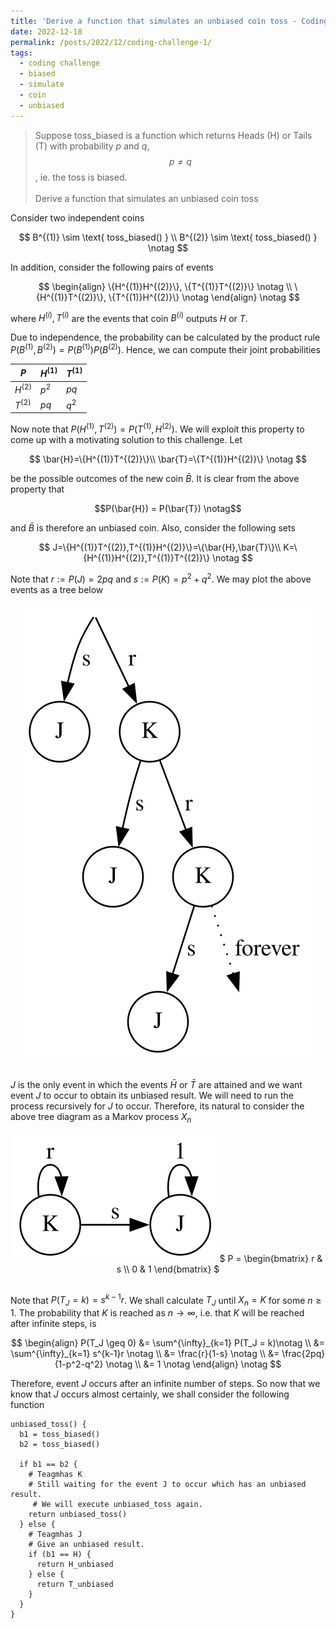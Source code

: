 ```yaml
---
title: 'Derive a function that simulates an unbiased coin toss - Coding Challenge 1'
date: 2022-12-18
permalink: /posts/2022/12/coding-challenge-1/
tags:
  - coding challenge
  - biased
  - simulate
  - coin
  - unbiased
---
```


> Suppose toss_biased is a function which returns Heads (H) or Tails (T) with probability $p$ and $q$, $$ p \neq q $$, ie. the toss is biased. <br/><br/>
Derive a function that simulates an unbiased coin toss

Consider two independent coins

$$
B^{(1)} \sim \text{ toss_biased() } \\
B^{(2)} \sim \text{ toss_biased() }
\notag
$$

In addition, consider the following pairs of events

$$
\begin{align}
\{H^{(1)}H^{(2)}\}, \{T^{(1)}T^{(2)}\} \notag \\
\{H^{(1)}T^{(2)}\}, \{T^{(1)}H^{(2)}\} \notag
\end{align} \notag
$$

where $H^{(i)}, T^{(i)}$ are the events that coin $B^{(i)}$ outputs $H$ or $T$.

Due to independence, the probability can be calculated by the product rule $P(B^{(1)}, B^{(2)})=P(B^{(1)})P(B^{(2)})$. Hence, we can compute their joint probabilities

| $P$       | $H^{(1)}$ | $T^{(1)}$ |
| ----      | --------- | --------- |
| $H^{(2)}$ | $p^2$     | $pq$      |
| $T^{(2)}$ | $pq$      | $q^2$     |

Now note that $P(H^{(1)},T^{(2)})=P(T^{(1)},H^{(2)})$. We will exploit this property to come up with a motivating solution to this challenge. Let

$$
\bar{H}=\{H^{(1)}T^{(2)}\}\\
\bar{T}=\{T^{(1)}H^{(2)}\}
\notag
$$

be the possible outcomes of the new coin $\bar{B}$. It is clear from the above property that

$$P(\bar{H}) = P(\bar{T}) \notag$$

and $\bar{B}$ is therefore an unbiased coin. Also, consider the following sets

$$
J=\{H^{(1)}T^{(2)},T^{(1)}H^{(2)}\}=\{\bar{H},\bar{T}\}\\
K=\{H^{(1)}H^{(2)},T^{(1)}T^{(2)}\}
\notag
$$

Note that $r:=P(J)=2pq$ and $s:=P(K)=p^2+q^2$. We may plot the above events as a tree below
<div style="text-align: center; padding-bottom: 16px;">
<img src="/images/posts/coding-challenge-1/tree-graph.gv.svg?raw=true" alt="Léaráid Mharkov den phróiseas togartha" />
</div>

$J$ is the only event in which the events $\bar{H}$ or $\bar{T}$ are attained and we want event $J$ to occur to obtain its unbiased result. We will need to run the process recursively for $J$ to occur. Therefore, its natural to consider the above tree diagram as a Markov process $X_n$

<div style="text-align: center; padding-bottom: 16px;">

<img src="/images/posts/coding-challenge-1/markov-graph.gv.svg?raw=true" alt="Léaráid Mharkov den phróiseas togartha" />
$
P = \begin{bmatrix}
    r & s \\
    0 & 1
\end{bmatrix}
$
</div>

Note that $P(T_J = k) = s^{k-1}r$. We shall calculate $T_J$ until $X_n = K$ for some $n \geq 1$. The probability that $K$ is reached as $n \to \infty$, i.e. that $K$ will be reached after infinite steps, is

$$
\begin{align}
P(T_J \geq 0) &= \sum^{\infty}_{k=1} P(T_J = k)\notag \\
&= \sum^{\infty}_{k=1} s^{k-1}r \notag \\
&= \frac{r}{1-s} \notag \\
&= \frac{2pq}{1-p^2-q^2} \notag \\
&= 1 \notag 
\end{align} \notag
$$

Therefore, event $J$ occurs after an infinite number of steps. So now that we know that $J$ occurs almost certainly, we shall consider the following function

```
unbiased_toss() {
  b1 = toss_biased()
  b2 = toss_biased()

  if b1 == b2 {
    # Teagmhas K
    # Still waiting for the event J to occur which has an unbiased result.
     # We will execute unbiased_toss again.
    return unbiased_toss()
  } else {
    # Teagmhas J
    # Give an unbiased result.
    if (b1 == H) {
      return H_unbiased
    } else {
      return T_unbiased
    }
  }
}
```
